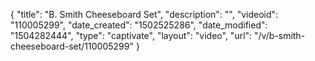 {
    "title": "B. Smith Cheeseboard Set",
    "description": "",
    "videoid": "110005299",
    "date_created": "1502525286",
    "date_modified": "1504282444",
    "type": "captivate",
    "layout": "video",
    "url": "\/v\/b-smith-cheeseboard-set\/110005299"
}